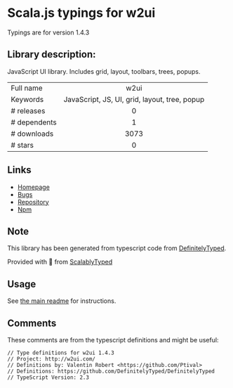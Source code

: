 
# Scala.js typings for w2ui

Typings are for version 1.4.3

## Library description:
JavaScript UI library. Includes grid, layout, toolbars, trees, popups.

|                    |                 |
| ------------------ | :-------------: |
| Full name          | w2ui |
| Keywords           | JavaScript, JS, UI, grid, layout, tree, popup |
| # releases         | 0 |
| # dependents       | 1 |
| # downloads        | 3073 |
| # stars            | 0 |

## Links
- [Homepage](https://github.com/vitmalina/w2ui#readme)
- [Bugs](https://github.com/vitmalina/w2ui/issues)
- [Repository](https://github.com/vitmalina/w2ui)
- [Npm](https://www.npmjs.com/package/w2ui)
    


## Note
This library has been generated from typescript code from [DefinitelyTyped](https://definitelytyped.org).

Provided with :purple_heart: from [ScalablyTyped](https://github.com/oyvindberg/ScalablyTyped)

## Usage
See [the main readme](../../readme.md) for instructions.

## Comments

These comments are from the typescript definitions and might be useful:
```
// Type definitions for w2ui 1.4.3
// Project: http://w2ui.com/
// Definitions by: Valentin Robert <https://github.com/Ptival>
// Definitions: https://github.com/DefinitelyTyped/DefinitelyTyped
// TypeScript Version: 2.3

```

